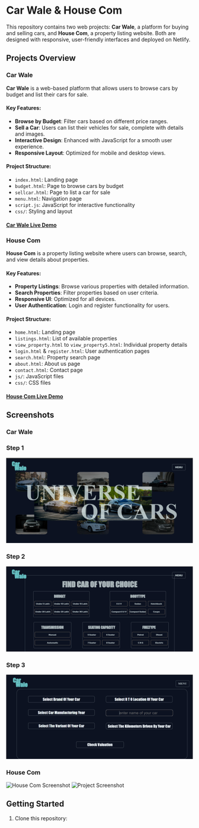 # Car Wale & House Com

This repository contains two web projects: **Car Wale**, a platform for buying and selling cars, and **House Com**, a property listing website. Both are designed with responsive, user-friendly interfaces and deployed on Netlify.

## Projects Overview

### Car Wale

**Car Wale** is a web-based platform that allows users to browse cars by budget and list their cars for sale.

#### Key Features:
- **Browse by Budget**: Filter cars based on different price ranges.
- **Sell a Car**: Users can list their vehicles for sale, complete with details and images.
- **Interactive Design**: Enhanced with JavaScript for a smooth user experience.
- **Responsive Layout**: Optimized for mobile and desktop views.

#### Project Structure:
- `index.html`: Landing page
- `budget.html`: Page to browse cars by budget
- `sellcar.html`: Page to list a car for sale
- `menu.html`: Navigation page
- `script.js`: JavaScript for interactive functionality
- `css/`: Styling and layout

#### [Car Wale Live Demo](https://carwale-web.netlify.app)

### House Com

**House Com** is a property listing website where users can browse, search, and view details about properties.

#### Key Features:
- **Property Listings**: Browse various properties with detailed information.
- **Search Properties**: Filter properties based on user criteria.
- **Responsive UI**: Optimized for all devices.
- **User Authentication**: Login and register functionality for users.

#### Project Structure:
- `home.html`: Landing page
- `listings.html`: List of available properties
- `view_property.html` to `view_property5.html`: Individual property details
- `login.html` & `register.html`: User authentication pages
- `search.html`: Property search page
- `about.html`: About us page
- `contact.html`: Contact page
- `js/`: JavaScript files
- `css/`: CSS files

#### [House Com Live Demo](https://housing-web.netlify.app)

## Screenshots

### Car Wale
### Step 1
![Slide 1](https://github.com/kushpatel16112/web_devlopment/blob/master/CAR_WALE/Images/Car_Wale_1.png)

### Step 2
![Slide 2](https://github.com/kushpatel16112/web_devlopment/blob/master/CAR_WALE/Images/Car_Wale_2.png)

### Step 3
![Slide 3](https://github.com/kushpatel16112/web_devlopment/blob/master/CAR_WALE/Images/Car_Wale_3.png)

### House Com

![House Com Screenshot](https://drive.google.com/uc?export=view&id=1A2B3C4D5E6F7G8H)
<img src="https://drive.google.com/drive/u/0/folders/1-pZaRBWIFCll8JdJFxqdp-yyaO-_o_6v" alt="Project Screenshot" width="400"/>


## Getting Started

1. Clone this repository:
